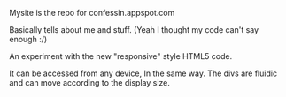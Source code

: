 Mysite is the repo for confessin.appspot.com

Basically tells about me and stuff. (Yeah I thought my code can't say enough :/)

An experiment with the new "responsive" style HTML5 code.

It can be accessed from any device, In the same way. The divs are fluidic and can move according to the display size.

